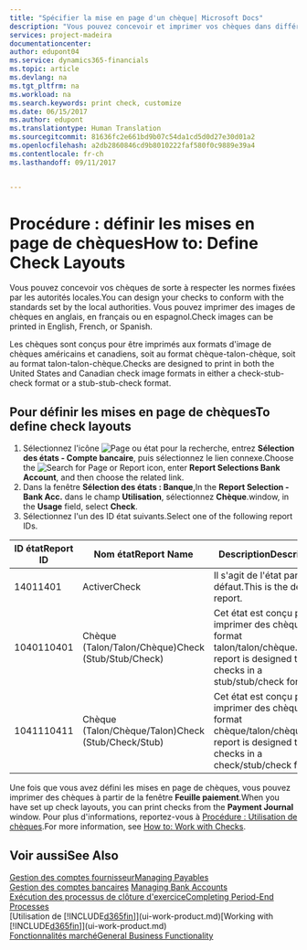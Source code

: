 ```yaml
---
title: "Spécifier la mise en page d'un chèque| Microsoft Docs"
description: "Vous pouvez concevoir et imprimer vos chèques dans différents formats pour respecter des normes."
services: project-madeira
documentationcenter: 
author: edupont04
ms.service: dynamics365-financials
ms.topic: article
ms.devlang: na
ms.tgt_pltfrm: na
ms.workload: na
ms.search.keywords: print check, customize
ms.date: 06/15/2017
ms.author: edupont
ms.translationtype: Human Translation
ms.sourcegitcommit: 81636fc2e661bd9b07c54da1cd5d0d27e30d01a2
ms.openlocfilehash: a2db2860846cd9b8010222faf580f0c9889e39a4
ms.contentlocale: fr-ch
ms.lasthandoff: 09/11/2017


---
```

# <a name="how-to-define-check-layouts"></a><span data-ttu-id="ae786-103">Procédure : définir les mises en page de chèques</span><span class="sxs-lookup"><span data-stu-id="ae786-103">How to: Define Check Layouts</span></span>
<span data-ttu-id="ae786-104">Vous pouvez concevoir vos chèques de sorte à respecter les normes fixées par les autorités locales.</span><span class="sxs-lookup"><span data-stu-id="ae786-104">You can design your checks to conform with the standards set by the local authorities.</span></span> <span data-ttu-id="ae786-105">Vous pouvez imprimer des images de chèques en anglais, en français ou en espagnol.</span><span class="sxs-lookup"><span data-stu-id="ae786-105">Check images can be printed in English, French, or Spanish.</span></span>

<span data-ttu-id="ae786-106">Les chèques sont conçus pour être imprimés aux formats d'image de chèques américains et canadiens, soit au format chèque-talon-chèque, soit au format talon-talon-chèque.</span><span class="sxs-lookup"><span data-stu-id="ae786-106">Checks are designed to print in both the United States and Canadian check image formats in either a check-stub-check format or a stub-stub-check format.</span></span>

## <a name="to-define-check-layouts"></a><span data-ttu-id="ae786-107">Pour définir les mises en page de chèques</span><span class="sxs-lookup"><span data-stu-id="ae786-107">To define check layouts</span></span>
1. <span data-ttu-id="ae786-108">Sélectionnez l'icône ![Page ou état pour la recherche](media/ui-search/search_small.png "icône Page ou état pour la recherche"), entrez **Sélection des états - Compte bancaire**, puis sélectionnez le lien connexe.</span><span class="sxs-lookup"><span data-stu-id="ae786-108">Choose the ![Search for Page or Report](media/ui-search/search_small.png "Search for Page or Report icon") icon, enter **Report Selections Bank Account**, and then choose the related link.</span></span>
2. <span data-ttu-id="ae786-109">Dans la fenêtre **Sélection des états : Banque**,</span><span class="sxs-lookup"><span data-stu-id="ae786-109">In the **Report Selection - Bank Acc.**</span></span> <span data-ttu-id="ae786-110">dans le champ **Utilisation**, sélectionnez **Chèque**.</span><span class="sxs-lookup"><span data-stu-id="ae786-110">window, in the **Usage** field, select **Check**.</span></span>
3. <span data-ttu-id="ae786-111">Sélectionnez l'un des ID état suivants.</span><span class="sxs-lookup"><span data-stu-id="ae786-111">Select one of the following report IDs.</span></span>

| <span data-ttu-id="ae786-112">ID état</span><span class="sxs-lookup"><span data-stu-id="ae786-112">Report ID</span></span> | <span data-ttu-id="ae786-113">Nom état</span><span class="sxs-lookup"><span data-stu-id="ae786-113">Report Name</span></span> | <span data-ttu-id="ae786-114">Description</span><span class="sxs-lookup"><span data-stu-id="ae786-114">Description</span></span> |
| --- | --- | --- |
| <span data-ttu-id="ae786-115">1401</span><span class="sxs-lookup"><span data-stu-id="ae786-115">1401</span></span> |<span data-ttu-id="ae786-116">Activer</span><span class="sxs-lookup"><span data-stu-id="ae786-116">Check</span></span> |<span data-ttu-id="ae786-117">Il s'agit de l'état par défaut.</span><span class="sxs-lookup"><span data-stu-id="ae786-117">This is the default report.</span></span> |
| <span data-ttu-id="ae786-118">10401</span><span class="sxs-lookup"><span data-stu-id="ae786-118">10401</span></span> |<span data-ttu-id="ae786-119">Chèque (Talon/Talon/Chèque)</span><span class="sxs-lookup"><span data-stu-id="ae786-119">Check (Stub/Stub/Check)</span></span> |<span data-ttu-id="ae786-120">Cet état est conçu pour imprimer des chèques au format talon/talon/chèque.</span><span class="sxs-lookup"><span data-stu-id="ae786-120">This report is designed to print checks in a stub/stub/check format.</span></span> |
| <span data-ttu-id="ae786-121">10411</span><span class="sxs-lookup"><span data-stu-id="ae786-121">10411</span></span> |<span data-ttu-id="ae786-122">Chèque (Talon/Chèque/Talon)</span><span class="sxs-lookup"><span data-stu-id="ae786-122">Check (Stub/Check/Stub)</span></span> |<span data-ttu-id="ae786-123">Cet état est conçu pour imprimer des chèques au format chèque/talon/chèque.</span><span class="sxs-lookup"><span data-stu-id="ae786-123">This report is designed to print checks in a check/stub/check format.</span></span> |

<span data-ttu-id="ae786-124">Une fois que vous avez défini les mises en page de chèques, vous pouvez imprimer des chèques à partir de la fenêtre **Feuille paiement**.</span><span class="sxs-lookup"><span data-stu-id="ae786-124">When you have set up check layouts, you can print checks from the **Payment Journal** window.</span></span> <span data-ttu-id="ae786-125">Pour plus d'informations, reportez-vous à [Procédure : Utilisation de chèques](payables-how-work-checks.md).</span><span class="sxs-lookup"><span data-stu-id="ae786-125">For more information, see [How to: Work with Checks](payables-how-work-checks.md).</span></span>

## <a name="see-also"></a><span data-ttu-id="ae786-126">Voir aussi</span><span class="sxs-lookup"><span data-stu-id="ae786-126">See Also</span></span>
[<span data-ttu-id="ae786-127">Gestion des comptes fournisseur</span><span class="sxs-lookup"><span data-stu-id="ae786-127">Managing Payables</span></span>](payables-manage-payables.md)  
<span data-ttu-id="ae786-128">[Gestion des comptes bancaires](bank-manage-bank-accounts.md) </span><span class="sxs-lookup"><span data-stu-id="ae786-128">[Managing Bank Accounts](bank-manage-bank-accounts.md) </span></span>  
[<span data-ttu-id="ae786-129">Exécution des processus de clôture d'exercice</span><span class="sxs-lookup"><span data-stu-id="ae786-129">Completing Period-End Processes</span></span>](year-how-complete-period-end-processes.md)  
<span data-ttu-id="ae786-130">[Utilisation de [!INCLUDE[d365fin](includes/d365fin_md.md)]](ui-work-product.md)</span><span class="sxs-lookup"><span data-stu-id="ae786-130">[Working with [!INCLUDE[d365fin](includes/d365fin_md.md)]](ui-work-product.md)</span></span>  
[<span data-ttu-id="ae786-131">Fonctionnalités marché</span><span class="sxs-lookup"><span data-stu-id="ae786-131">General Business Functionality</span></span>](ui-across-business-areas.md)

